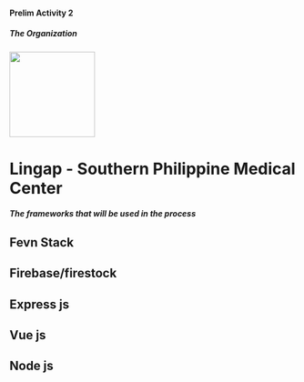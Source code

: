 
#### Prelim Activity 2 

##### The Organization

<img src= https://user-images.githubusercontent.com/77378354/209249194-54b06eca-ac60-4e2f-9a8b-22c936aec3cb.png width="150px" >

# **Lingap - Southern Philippine Medical Center**

##### The frameworks that will be used in the process

## Fevn Stack

## Firebase/firestock

## Express js

## Vue js

## Node js





